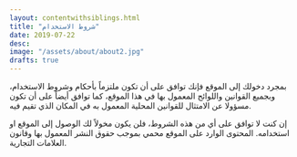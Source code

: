 ```yaml
---
layout: contentwithsiblings.html
title: "شروط الاستخدام"
date: 2019-07-22
desc:
image: "/assets/about/about2.jpg"
drafts: true
---
```


بمجرد دخولك إلى الموقع فإنك توافق على أن تكون ملتزماً بأحكام وشروط الاستخدام، وبجميع القوانين واللوائح المعمول بها في هذا الموقع، كما توافق أيضاً على أن تكون مسؤولا عن الامتثال للقوانين المحلية المعمول به في المكان الذي تقيم فيه.

إن كنت لا توافق على أي من هذه الشروط، فلن يكون مخولاً لك الوصول إلى الموقع او استخدامه. المحتوى الوارد على الموقع محمي بموجب حقوق النشر المعمول بها وقانون العلامات التجارية.
